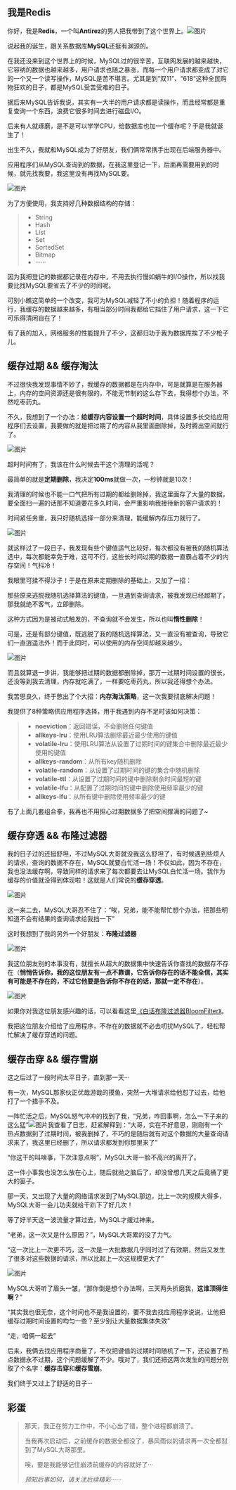 ## **我是Redis**

你好，我是**Redis**，一个叫**Antirez**的男人把我带到了这个世界上。![图片](image/640-1639356927619225.webp)

说起我的诞生，跟关系数据库**MySQL**还挺有渊源的。

在我还没来到这个世界上的时候，MySQL过的很辛苦，互联网发展的越来越快，它容纳的数据也越来越多，用户请求也随之暴涨，而每一个用户请求都变成了对它的一个又一个读写操作，MySQL是苦不堪言。尤其是到“双11”、“618“这种全民购物狂欢的日子，都是MySQL受苦受难的日子。

据后来MySQL告诉我说，其实有一大半的用户请求都是读操作，而且经常都是重复查询一个东西，浪费它很多时间去进行磁盘I/O。

后来有人就琢磨，是不是可以学学CPU，给数据库也加一个缓存呢？于是我就诞生了！

出生不久，我就和MySQL成为了好朋友，我们俩常常携手出现在后端服务器中。

应用程序们从MySQL查询到的数据，在我这里登记一下，后面再需要用到的时候，就先找我要，我这里没有再找MySQL要。

![图片](image/640-1639356927622226.webp)

为了方便使用，我支持好几种数据结构的存储：

> - String
> - Hash
> - List
> - Set
> - SortedSet
> - Bitmap
> - ······

因为我把登记的数据都记录在内存中，不用去执行慢如蜗牛的I/O操作，所以找我要比找MySQL要省去了不少的时间呢。

可别小瞧这简单的一个改变，我可为MySQL减轻了不小的负担！随着程序的运行，我缓存的数据越来越多，有相当部分时间我都给它挡住了用户请求，这一下它可乐得清闲自在了！

有了我的加入，网络服务的性能提升了不少，这都归功于我为数据库挨了不少枪子儿。

## **缓存过期 && 缓存淘汰**

不过很快我发现事情不妙了，我缓存的数据都是在内存中，可是就算是在服务器上，内存的空间资源还是很有限的，不能无节制的这么存下去，我得想个办法，不然吃枣药丸。

不久，我想到了一个办法：**给缓存内容设置一个超时时间**，具体设置多长交给应用程序们去设置，我要做的就是把过期了的内容从我里面删除掉，及时腾出空间就行了。

![图片](image/640-1639356927622227.webp)

超时时间有了，我该在什么时候去干这个清理的活呢？

最简单的就是**定期删除**，我决定**100ms**就做一次，一秒钟就是10次！

我清理的时候也不能一口气把所有过期的都给删除掉，我这里面存了大量的数据，要全面扫一遍的话那不知道要花多久时间，会严重影响我接待新的客户请求的！

时间紧任务重，我只好随机选择一部分来清理，能缓解内存压力就行了。

![图片](image/640-1639356927622228.webp)

就这样过了一段日子，我发现有些个键值运气比较好，每次都没有被我的随机算法选中，每次都能幸免于难，这可不行，这些长时间过期的数据一直霸占着不少的内存空间！气抖冷！

我眼里可揉不得沙子！于是在原来定期删除的基础上，又加了一招：

那些原来逃脱我随机选择算法的键值，一旦遇到查询请求，被我发现已经超期了，那我就绝不客气，立即删除。

这种方式因为是被动式触发的，不查询就不会发生，所以也叫**惰性删除**！

可是，还是有部分键值，既逃脱了我的随机选择算法，又一直没有被查询，导致它们一直逍遥法外！而于此同时，可以使用的内存空间却越来越少。

![图片](image/640-1639356927623229.webp)

而且就算退一步讲，我能够把过期的数据都删除掉，那万一过期时间设置的很长，还没等到我去清理，内存就吃满了，一样要吃枣药丸，所以我还得想个办法。

我苦思良久，终于憋出了个大招：**内存淘汰策略**，这一次我要彻底解决问题！

我提供了8种策略供应用程序选择，用于我遇到内存不足时该如何决策：

> - **noeviction**：返回错误，不会删除任何键值
> - **allkeys-lru**：使用LRU算法删除最近最少使用的键值
> - **volatile-lru**：使用LRU算法从设置了过期时间的键集合中删除最近最少使用的键值
> - **allkeys-random**：从所有key随机删除
> - **volatile-random**：从设置了过期时间的键的集合中随机删除
> - **volatile-ttl**：从设置了过期时间的键中删除剩余时间最短的键
> - **volatile-lfu**：从配置了过期时间的键中删除使用频率最少的键
> - **allkeys-lfu**：从所有键中删除使用频率最少的键

有了上面几套组合拳，我再也不用担心过期数据多了把空间撑满的问题了~

## **缓存穿透 && 布隆过滤器**

我的日子过的还挺舒坦，不过MySQL大哥就没我这么舒坦了，有时候遇到些烦人的请求，查询的数据不存在，MySQL就要白忙活一场！不仅如此，因为不存在，我也没法缓存啊，导致同样的请求来了每次都要去让MySQL白忙活一场。我作为缓存的价值就没得到体现啦！这就是人们常说的**缓存穿透**。

![图片](image/640-1639356927623230.webp)

这一来二去，MySQL大哥忍不住了：“唉，兄弟，能不能帮忙想个办法，把那些明知道不会有结果的查询请求给我挡一下”

这时我想到了我的另外一个好朋友：**布隆过滤器**

![图片](image/640-1639356927623231.webp)

我这位朋友别的本事没有，就擅长从超大的数据集中快速告诉你查找的数据存不存在（**悄悄告诉你，我的这位朋友有一点不靠谱，它告诉你存在的话不能全信，其实有可能是不存在的，不过它他要是告诉你不存在的话，那就一定不存在**）。

![图片](image/640-1639356927623232.webp)

如果你对我这位朋友感兴趣的话，可以看看这里[《白话布隆过滤器BloomFilter》](https://mp.weixin.qq.com/s?__biz=MzI1MzYzMTI2Ng==&mid=2247483840&idx=1&sn=351b3c648a724b28bce767d9345400dd&scene=21#wechat_redirect)。

我把这位朋友介绍给了应用程序，不存在的数据就不必去叨扰MySQL了，轻松帮忙解决了缓存穿透的问题。

## **缓存击穿 && 缓存雪崩**

这之后过了一段时间太平日子，直到那一天···

有一次，MySQL那家伙正优哉游哉的摸鱼，突然一大堆请求给他怼了过去，给他打了一个措手不及。

一阵忙活之后，MySQL怒气冲冲的找到了我，“兄弟，咋回事啊，怎么一下子来的这么猛”![图片](image/640-1639356927623233.webp)我查看了日志，赶紧解释到：“大哥，实在不好意思，刚刚有一个热点数据到了过期时间，被我删掉了，不巧的是随后就有对这个数据的大量查询请求来了，我这里已经删了，所以请求都发到你那里来了”

“你这干的叫啥事，下次注意点啊”，MySQL大哥一脸不高兴的离开了。

这一件小事我也没怎么放在心上，随后就抛之脑后了，却没曾想几天之后竟捅了更大的篓子。

那一天，又出现了大量的网络请求发到了MySQL那边，比上一次的规模大得多，MySQL大哥一会儿功夫就给干趴下了好几次！

等了好半天这一波流量才算过去，MySQL才缓过神来。

“老弟，这一次又是什么原因？”，MySQL大哥累的没了力气。

“这一次比上一次更不巧，这一次是一大批数据几乎同时过了有效期，然后又发生了很多对这些数据的请求，所以比起上一次这规模更大了”

![图片](image/640-1639356927623234.webp)

MySQL大哥听了眉头一皱，“那你倒是想个办法啊，三天两头折磨我，**这谁顶得住啊？**”

“其实我也很无奈，这个时间也不是我设置的，要不我去找应用程序说说，让他把缓存过期时间设置的均匀一些？至少别让大量数据集体失效”

“走，咱俩一起去”

后来，我俩去找应用程序商量了，不仅把键值的过期时间随机了一下，还设置了热点数据永不过期，这个问题缓解了不少。哦对了，我们还把这两次发生的问题分别取了个名字：**缓存击穿**和**缓存雪崩**。

我们终于又过上了舒适的日子···

## **彩蛋**

> 那天，我正在努力工作中，不小心出了错，整个进程都崩溃了。
>
> 当我再次启动后，之前缓存的数据全都没了，暴风雨似的请求再一次全都怼到了MySQL大哥那里。
>
> 唉，要是我能够记住崩溃前缓存的内容就好了···
>
> *预知后事如何，请关注后续精彩······*